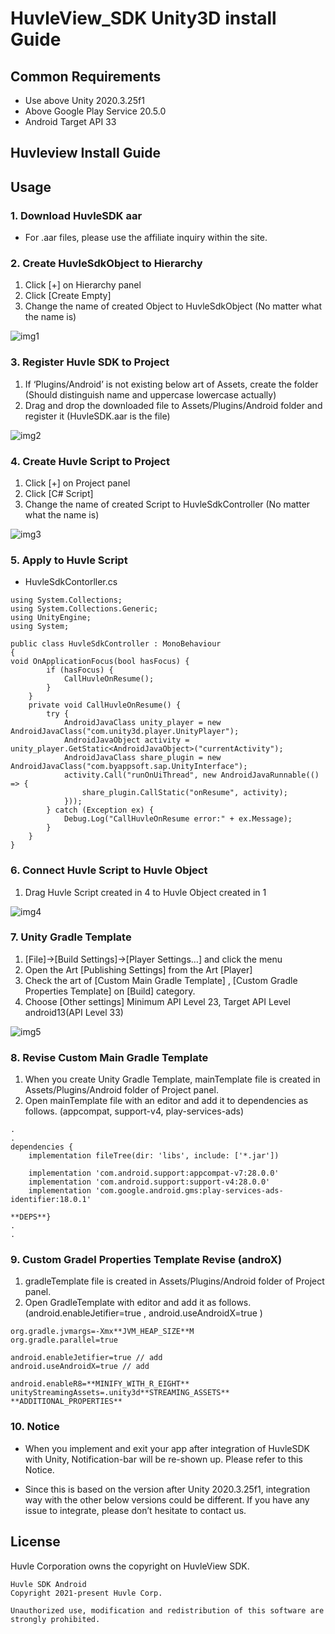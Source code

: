 # HuvleView_SDK Unity3D install Guide

## Common Requirements
- Use above Unity 2020.3.25f1
- Above Google Play Service 20.5.0
- Android Target API 33

##  Huvleview Install Guide 
## Usage
### 1. Download HuvleSDK aar 
- For .aar files, please use the affiliate inquiry within the site.

### 2. Create HuvleSdkObject to Hierarchy

1. Click [+] on Hierarchy panel
2. Click [Create Empty]
3. Change the name of created Object to HuvleSdkObject (No matter what the name is) 

![img1](./img/img1.png)

### 3. Register Huvle SDK to Project

1. If ‘Plugins/Android’ is not existing below art of Assets, create the folder (Should distinguish name and uppercase lowercase actually)
2. Drag and drop the downloaded file to Assets/Plugins/Android folder and register it (HuvleSDK.aar is the file)

![img2](./img/img2.png)

### 4. Create Huvle Script to Project

1. Click [+] on Project panel
2. Click [C# Script]
3. Change the name of created Script to HuvleSdkController (No matter what the name is)

![img3](./img/img3.png)


### 5. Apply to Huvle Script
- HuvleSdkContorller.cs
```
using System.Collections;
using System.Collections.Generic;
using UnityEngine;
using System;

public class HuvleSdkController : MonoBehaviour
{
void OnApplicationFocus(bool hasFocus) {
        if (hasFocus) {
            CallHuvleOnResume();
        }
    }
    private void CallHuvleOnResume() { 
        try {
            AndroidJavaClass unity_player = new AndroidJavaClass("com.unity3d.player.UnityPlayer"); 
            AndroidJavaObject activity = unity_player.GetStatic<AndroidJavaObject>("currentActivity"); 
            AndroidJavaClass share_plugin = new AndroidJavaClass("com.byappsoft.sap.UnityInterface"); 
            activity.Call("runOnUiThread", new AndroidJavaRunnable(() => {
                share_plugin.CallStatic("onResume", activity);
            })); 
        } catch (Exception ex) {
            Debug.Log("CallHuvleOnResume error:" + ex.Message); 
        }
    }
}
```

### 6. Connect Huvle Script to Huvle Object

1. Drag Huvle Script created in 4 to Huvle Object created in 1

![img4](./img/img4.png)

### 7. Unity Gradle Template 
1. [File]->[Build Settings]->[Player Settings…] and click the menu 
2. Open the Art [Publishing Settings] from the Art [Player]
3. Check the art of [Custom Main Gradle Template] , [Custom Gradle Properties Template] on [Build] category.
4. Choose [Other settings] Minimum API Level 23, Target API Level android13(API Level 33)


![img5](./img/img5.png)

### 8. Revise Custom Main Gradle Template 
1. When you create Unity Gradle Template, mainTemplate file is created in Assets/Plugins/Android folder of Project panel.
2. Open mainTemplate file with an editor and add it to dependencies as follows. (appcompat, support-v4, play-services-ads)


```
.
.
dependencies {
    implementation fileTree(dir: 'libs', include: ['*.jar'])

    implementation 'com.android.support:appcompat-v7:28.0.0'
    implementation 'com.android.support:support-v4:28.0.0'
    implementation 'com.google.android.gms:play-services-ads-identifier:18.0.1'

**DEPS**}
.
.
```

### 9. Custom Gradel Properties Template Revise (androX)
1. gradleTemplate file is created in Assets/Plugins/Android folder of Project panel.
2. Open GradleTemplate with editor and add it as follows.
(android.enableJetifier=true , android.useAndroidX=true  )

```
org.gradle.jvmargs=-Xmx**JVM_HEAP_SIZE**M
org.gradle.parallel=true

android.enableJetifier=true // add
android.useAndroidX=true // add

android.enableR8=**MINIFY_WITH_R_EIGHT**
unityStreamingAssets=.unity3d**STREAMING_ASSETS**
**ADDITIONAL_PROPERTIES**
```

### 10. Notice
- When you implement and exit your app after integration of HuvleSDK with Unity, Notification-bar will be re-shown up. Please refer to this Notice.

- Since this is based on the version after Unity 2020.3.25f1, integration way with the other below versions could be different. If you have any issue to integrate, please don’t hesitate to contact us. 


## License
Huvle Corporation owns the copyright on HuvleView SDK.
```
Huvle SDK Android
Copyright 2021-present Huvle Corp.

Unauthorized use, modification and redistribution of this software are strongly prohibited.
```

